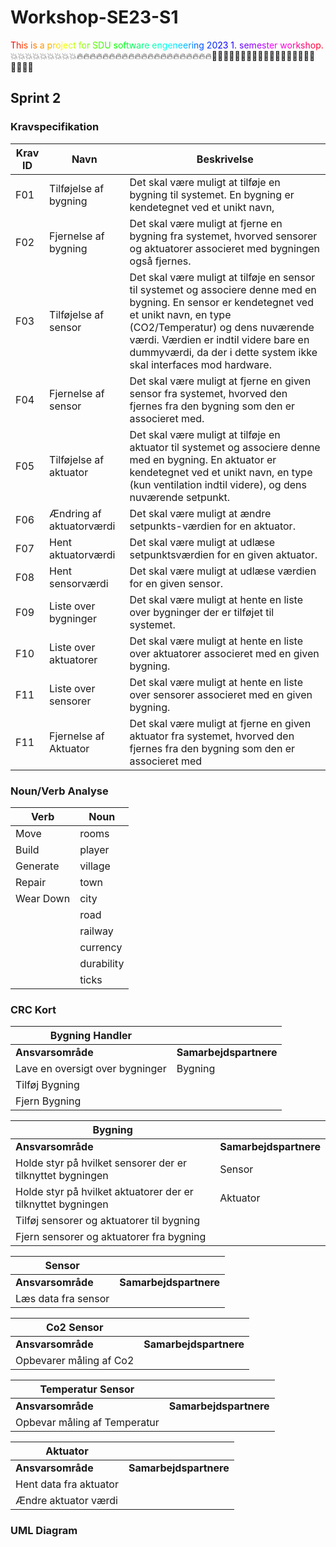 # Workshop-SE23-S1
<span style="color:#FF0000">T</span><span style="color:#FF1900">h</span><span style="color:#FF3100">i</span><span style="color:#FF4A00">s</span> <span style="color:#FF6300">i</span><span style="color:#FF7B00">s</span> <span style="color:#FF9400">a</span> <span style="color:#FFAD00">p</span><span style="color:#FFC500">r</span><span style="color:#FFDE00">o</span><span style="color:#FFF700">j</span><span style="color:#EFFF00">e</span><span style="color:#D6FF00">c</span><span style="color:#BDFF00">t</span> <span style="color:#A5FF00">f</span><span style="color:#8CFF00">o</span><span style="color:#73FF00">r</span> <span style="color:#5AFF00">S</span><span style="color:#42FF00">D</span><span style="color:#29FF00">U</span> <span style="color:#10FF00">s</span><span style="color:#00FF08">o</span><span style="color:#00FF21">f</span><span style="color:#00FF3A">t</span><span style="color:#00FF52">w</span><span style="color:#00FF6B">a</span><span style="color:#00FF84">r</span><span style="color:#00FF9C">e</span> <span style="color:#00FFB5">e</span><span style="color:#00FFCE">n</span><span style="color:#00FFE6">g</span><span style="color:#00FFFF">e</span><span style="color:#00E6FF">n</span><span style="color:#00CEFF">e</span><span style="color:#00B5FF">e</span><span style="color:#009CFF">r</span><span style="color:#0084FF">i</span><span style="color:#006BFF">n</span><span style="color:#0052FF">g</span> <span style="color:#003AFF">2</span><span style="color:#0021FF">0</span><span style="color:#0008FF">2</span><span style="color:#1000FF">3</span> <span style="color:#2900FF">1</span><span style="color:#4200FF">.</span> <span style="color:#5A00FF">s</span><span style="color:#7300FF">e</span><span style="color:#8C00FF">m</span><span style="color:#A500FF">e</span><span style="color:#BD00FF">s</span><span style="color:#D600FF">t</span><span style="color:#EF00FF">e</span><span style="color:#FF00F7">r</span> <span style="color:#FF00DE">w</span><span style="color:#FF00C5">o</span><span style="color:#FF00AD">r</span><span style="color:#FF0094">k</span><span style="color:#FF007B">s</span><span style="color:#FF0063">h</span><span style="color:#FF004A">o</span><span style="color:#FF0031">p</span><span style="color:#FF0019">.</span> :boom::boom::boom::boom::boom::boom::boom::boom::boom::fire::fire::fire::fire::fire::fire::fire::fire::fire::fire::fire::fire::fire::fire::fire::fire::fire::fire::fire::fire::fire::man_playing_water_polo::man_playing_water_polo::man_playing_water_polo::man_playing_water_polo::man_playing_water_polo::man_playing_water_polo::man_playing_water_polo::man_playing_water_polo::man_playing_water_polo::man_playing_water_polo::man_playing_water_polo:

## Sprint 2

### Kravspecifikation
| Krav ID | Navn                     | Beskrivelse                                                                                                                                                                                                                                                                                   |
|---------|--------------------------|-----------------------------------------------------------------------------------------------------------------------------------------------------------------------------------------------------------------------------------------------------------------------------------------------|
| F01     | Tilføjelse af bygning    | Det skal være muligt at tilføje en bygning til systemet. En bygning er kendetegnet ved et unikt navn,                                                                                                                                                                                         |
| F02     | Fjernelse af bygning     | Det skal være muligt at fjerne en bygning fra systemet, hvorved sensorer og aktuatorer associeret med bygningen også fjernes.                                                                                                                                                                 |
| F03     | Tilføjelse af sensor     | Det skal være muligt at tilføje en sensor til systemet og associere denne med en bygning. En sensor er kendetegnet ved et unikt navn, en type (CO2/Temperatur) og dens nuværende værdi. Værdien er indtil videre bare en dummyværdi, da der i dette system ikke skal interfaces mod hardware. |
| F04     | Fjernelse af sensor      | Det skal være muligt at fjerne en given sensor fra systemet, hvorved den fjernes fra den bygning som den er associeret med.                                                                                                                                                                   |
| F05     | Tilføjelse af aktuator   | Det skal være muligt at tilføje en aktuator til systemet og associere denne med en bygning. En aktuator er kendetegnet ved et unikt navn, en type (kun ventilation indtil videre), og dens nuværende setpunkt.                                                                                |
| F06     | Ændring af aktuatorværdi | Det skal være muligt at ændre setpunkts-værdien for en aktuator.                                                                                                                                                                                                                              |
| F07     | Hent aktuatorværdi       | Det skal være muligt at udlæse setpunktsværdien for en given aktuator.                                                                                                                                                                                                                        |
| F08     | Hent sensorværdi         | Det skal være muligt at udlæse værdien for en given sensor.                                                                                                                                                                                                                                   |
| F09     | Liste over bygninger     | Det skal være muligt at hente en liste over bygninger der er tilføjet til systemet.                                                                                                                                                                                                           |
| F10     | Liste over aktuatorer    | Det skal være muligt at hente en liste over aktuatorer associeret med en given bygning.                                                                                                                                                                                                       |
| F11     | Liste over sensorer      | Det skal være muligt at hente en liste over sensorer associeret med en given bygning.                                                                                                                                                                                                         |
| F11     | Fjernelse af Aktuator    | Det skal være muligt at fjerne en given aktuator fra systemet, hvorved den fjernes fra den bygning som den er associeret med                                                                                                                                                                  |
### Noun/Verb Analyse

| Verb      | Noun       |
|-----------|------------|
| Move      | rooms      |
| Build     | player     |
| Generate  | village    |
| Repair    | town       |
| Wear Down | city       |
|           | road       |
|           | railway    |
|           | currency   |
|           | durability |
|           | ticks      |

### CRC Kort

| Bygning Handler                                              |                        |
|--------------------------------------------------------------|------------------------|
| **Ansvarsområde**                                            | **Samarbejdspartnere** |
| Lave en oversigt over bygninger                              | Bygning                |
| Tilføj Bygning                                               |                        |
| Fjern Bygning                                                |                        |

| Bygning                                                      |                        |
|--------------------------------------------------------------|------------------------|
| **Ansvarsområde**                                            | **Samarbejdspartnere** |
| Holde styr på hvilket sensorer der er tilknyttet bygningen   | Sensor                 |
| Holde styr på hvilket aktuatorer der er tilknyttet bygningen | Aktuator               |
| Tilføj sensorer og aktuatorer til bygning                    |                        |
| Fjern sensorer og aktuatorer fra bygning                     |                        |

| Sensor              |                        |
|---------------------|------------------------|
| **Ansvarsområde**   | **Samarbejdspartnere** |
| Læs data fra sensor |                        |

| Co2 Sensor              |                        |
|-------------------------|------------------------|
| **Ansvarsområde**       | **Samarbejdspartnere** |
| Opbevarer måling af Co2 |                        |

| Temperatur Sensor            |                        |
|------------------------------|------------------------|
| **Ansvarsområde**            | **Samarbejdspartnere** |
| Opbevar måling af Temperatur |                        |

| Aktuator               |                        |
|------------------------|------------------------|
| **Ansvarsområde**      | **Samarbejdspartnere** |
| Hent data fra aktuator |                        |
| Ændre aktuator værdi   |                        |

### UML Diagram
